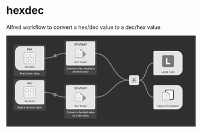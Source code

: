 # hexdec

Alfred workflow to convert a hex/dec value to a dec/hex value

![Workflow](images/workflow.png)
